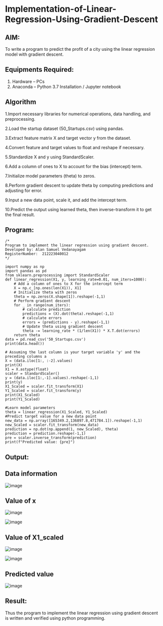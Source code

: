 # Implementation-of-Linear-Regression-Using-Gradient-Descent

## AIM:
To write a program to predict the profit of a city using the linear regression model with gradient descent.

## Equipments Required:
1. Hardware – PCs
2. Anaconda – Python 3.7 Installation / Jupyter notebook

## Algorithm

1.Import necessary libraries for numerical operations, data handling, and preprocessing.

2.Load the startup dataset (50_Startups.csv) using pandas.

3.Extract feature matrix X and target vector y from the dataset.

4.Convert feature and target values to float and reshape if necessary.

5.Standardize X and y using StandardScaler.

6.Add a column of ones to X to account for the bias (intercept) term.

7.Initialize model parameters (theta) to zeros.

8.Perform gradient descent to update theta by computing predictions and adjusting for error.

9.Input a new data point, scale it, and add the intercept term.

10.Predict the output using learned theta, then inverse-transform it to get the final result. 

## Program:
```
/*
Program to implement the linear regression using gradient descent.
Developed by: Alan Samuel Vedanayagam
RegisterNumber:  212223040012
*/

import numpy as np
import pandas as pd
from sklearn.preprocessing import StandardScaler
def linear_regression(X1, y, learning_rate=0.01, num_iters=1000):
    # Add a column of ones to X for the intercept term
    X = np.c_[np.ones(len(X1)), X1]
    # Initialize theta with zeros
    theta = np.zeros(X.shape[1]).reshape(-1,1)
    # Perform gradient descent
    for _ in range(num_iters):
        # calculate prediction
        predictions = (X).dot(theta).reshape(-1,1)
        # calculate errors
        errors = (predictions - y).reshape(-1,1)
        # Update theta using gradient descent
        theta -= learning_rate * (1/len(X1)) * X.T.dot(errors)
    return theta
data = pd.read_csv('50_Startups.csv')
print(data.head())

# Assuming the last column is your target variable 'y' and the preceding columns a
X = (data.iloc[1:, :-2].values)
print(X)
X1 = X.astype(float)
scaler = StandardScaler()
y = (data.iloc[1:,-1].values).reshape(-1,1)
print(y)
X1_Scaled = scaler.fit_transform(X1)
Y1_Scaled = scaler.fit_transform(y)
print(X1_Scaled)
print(Y1_Scaled)

#Learn model parameters
theta = linear_regression(X1_Scaled, Y1_Scaled)
#Predict target value for a new data point
new_data = np.array([165349.2,136897.8,471784.1]).reshape(-1,1)
new_Scaled = scaler.fit_transform(new_data)
prediction = np.dot(np.append(1, new_Scaled), theta)
prediction = prediction.reshape(-1,1)
pre = scaler.inverse_transform(prediction)
print(f"Predicted value: {pre}")

```

## Output:
## Data information

![image](https://github.com/user-attachments/assets/c26cd55a-5861-425c-9ee9-33b8ff9c0923)


## Value of x

![image](https://github.com/user-attachments/assets/abaf3965-a06a-470e-8f0e-cd26a6c5a58a)

![image](https://github.com/user-attachments/assets/b2862069-a35b-496e-b1bf-a57ba691dbde)

## Value of X1_scaled

![image](https://github.com/user-attachments/assets/e18b6862-5c6e-4286-a446-88d83bb695d6)

![image](https://github.com/user-attachments/assets/7fab1d0c-4706-4d7f-93ba-6668ed9fb188)

## Predicted value

![image](https://github.com/user-attachments/assets/26d25139-9f7c-4c70-9727-0a02988eb5c8)

## Result:
Thus the program to implement the linear regression using gradient descent is written and verified using python programming.
